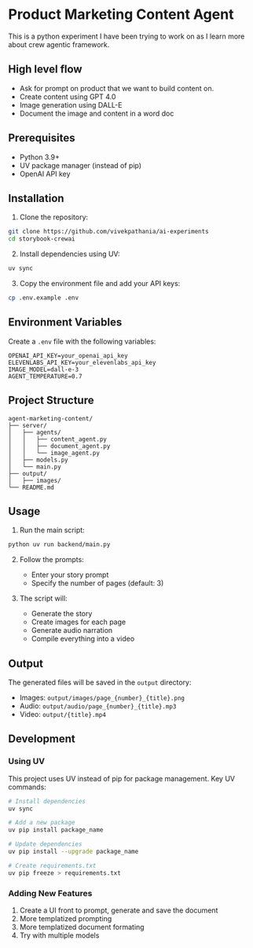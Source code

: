 # Product Marketing Content Agent

This is a python experiment I have been trying to work on as I learn more about crew agentic framework. 

## High level flow

- Ask for prompt on product that we want to build content on.
- Create content using GPT 4.0
- Image generation using DALL-E
- Document the image and content in a word doc

## Prerequisites

- Python 3.9+
- UV package manager (instead of pip)
- OpenAI API key

## Installation

1. Clone the repository:
```bash
git clone https://github.com/vivekpathania/ai-experiments
cd storybook-crewai
```

2. Install dependencies using UV:
```bash
uv sync
```

3. Copy the environment file and add your API keys:
```bash
cp .env.example .env
```

## Environment Variables

Create a `.env` file with the following variables:
```
OPENAI_API_KEY=your_openai_api_key
ELEVENLABS_API_KEY=your_elevenlabs_api_key
IMAGE_MODEL=dall-e-3
AGENT_TEMPERATURE=0.7
```

## Project Structure

```
agent-marketing-content/
├── server/
│   ├── agents/
│   │   ├── content_agent.py
│   │   ├── document_agent.py
│   │   └── image_agent.py
│   ├── models.py
│   └── main.py
├── output/
│   ├── images/
└── README.md
```

## Usage

1. Run the main script:
```bash
python uv run backend/main.py
```

2. Follow the prompts:
   - Enter your story prompt
   - Specify the number of pages (default: 3)

3. The script will:
   - Generate the story
   - Create images for each page
   - Generate audio narration
   - Compile everything into a video

## Output

The generated files will be saved in the `output` directory:
- Images: `output/images/page_{number}_{title}.png`
- Audio: `output/audio/page_{number}_{title}.mp3`
- Video: `output/{title}.mp4`

## Development

### Using UV

This project uses UV instead of pip for package management. Key UV commands:

```bash
# Install dependencies
uv sync

# Add a new package
uv pip install package_name

# Update dependencies
uv pip install --upgrade package_name

# Create requirements.txt
uv pip freeze > requirements.txt
```

### Adding New Features

1. Create a UI front to prompt, generate and save the document
2. More templatized prompting
3. More templatized document formating
4. Try with multiple models

